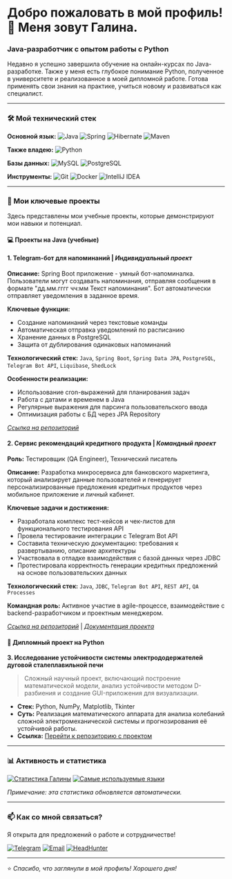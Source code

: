 # Добро пожаловать в мой профиль! 👋 Меня зовут Галина.

### Java-разработчик с опытом работы с Python

Недавно я успешно завершила обучение на онлайн-курсах по Java-разработке. Также у меня есть глубокое понимание Python, полученное в университете и реализованное в моей дипломной работе. Готова применять свои знания на практике, учиться новому и развиваться как специалист.

---

### 🛠️ Мой технический стек

**Основной язык:**
![Java](https://img.shields.io/badge/Java-ED8B00?style=for-the-badge&logo=openjdk&logoColor=white)
![Spring](https://img.shields.io/badge/Spring-6DB33F?style=for-the-badge&logo=spring&logoColor=white)
![Hibernate](https://img.shields.io/badge/Hibernate-59666C?style=for-the-badge&logo=hibernate&logoColor=white)
![Maven](https://img.shields.io/badge/Maven-C71A36?style=for-the-badge&logo=apache-maven&logoColor=white)

**Также владею:**
![Python](https://img.shields.io/badge/Python-3776AB?style=for-the-badge&logo=python&logoColor=white)

**Базы данных:**
![MySQL](https://img.shields.io/badge/MySQL-00000F?style=for-the-badge&logo=mysql&logoColor=white)
![PostgreSQL](https://img.shields.io/badge/PostgreSQL-316192?style=for-the-badge&logo=postgresql&logoColor=white)

**Инструменты:**
![Git](https://img.shields.io/badge/Git-F05032?style=for-the-badge&logo=git&logoColor=white)
![Docker](https://img.shields.io/badge/Docker-2CA5E0?style=for-the-badge&logo=docker&logoColor=white)
![IntelliJ IDEA](https://img.shields.io/badge/IntelliJ_IDEA-000000?style=for-the-badge&logo=intellij-idea&logoColor=white)

---

### 🚀 Мои ключевые проекты

Здесь представлены мои учебные проекты, которые демонстрируют мои навыки и потенциал.

#### 💻 Проекты на Java (учебные)

#### **1. Telegram-бот для напоминаний** | *Индивидуальный проект*
**Описание:** Spring Boot приложение - умный бот-напоминалка. Пользователи могут создавать напоминания, отправляя сообщения в формате "дд.мм.гггг чч:мм Текст напоминания". Бот автоматически отправляет уведомления в заданное время.

**Ключевые функции:**
- Создание напоминаний через текстовые команды
- Автоматическая отправка уведомлений по расписанию
- Хранение данных в PostgreSQL
- Защита от дублирования одинаковых напоминаний

**Технологический стек:** `Java`, `Spring Boot`, `Spring Data JPA`, `PostgreSQL`, `Telegram Bot API`, `Liquibase`, `ShedLock`

**Особенности реализации:**
- Использование cron-выражений для планирования задач
- Работа с датами и временем в Java
- Регулярные выражения для парсинга пользовательского ввода
- Оптимизация работы с БД через JPA Repository

*[Ссылка на репозиторий](https://github.com/galinaram/telegram-bot)*

#### **2. Сервис рекомендаций кредитного продукта** | *Командный проект*
**Роль:** Тестировщик (QA Engineer), Технический писатель

**Описание:** Разработка микросервиса для банковского маркетинга, который анализирует данные пользователей и генерирует персонализированные предложения кредитных продуктов через мобильное приложение и личный кабинет.

**Ключевые задачи и достижения:**
- Разработала комплекс тест-кейсов и чек-листов для функционального тестирования API
- Провела тестирование интеграции с Telegram Bot API
- Составила техническую документацию: требования к развертыванию, описание архитектуры
- Участвовала в отладке взаимодействия с базой данных через JDBC
- Протестировала корректность генерации кредитных предложений на основе пользовательских данных

**Технологический стек:** `Java`, `JDBC`, `Telegram Bot API`, `REST API`, `QA Processes`

**Командная роль:** Активное участие в agile-процессе, взаимодействие с backend-разработчиком и проектным менеджером.

*[Ссылка на репозиторий](https://github.com/Uber86/Teamwork)* | *[Документация проекта](https://github.com/Uber86/Teamwork/wiki)*

#### 🐍 Дипломный проект на Python
**3. Исследование устойчивости системы электрододержателей дуговой сталеплавильной печи**
> Сложный научный проект, включающий построение математической модели, анализ устойчивости методом D-разбиения и создание GUI-приложения для визуализации.
*   **Стек:** Python, NumPy, Matplotlib, Tkinter
*   **Суть:** Реализация математического аппарата для анализа колебаний сложной электромеханической системы и прогнозирования её устойчивой работы.
*   **Ссылка:** [Перейти к репозиторию с проектом](https://github.com/galinaram/dyplom_UNN)


---

### 📊 Активность и статистика

[![Статистика Галины](https://github-readme-stats.vercel.app/api?username=galinaram&show_icons=true&hide_title=true&hide=issues&count_private=true&theme=default)](https://github.com/galinaram)
[![Самые используемые языки](https://github-readme-stats.vercel.app/api/top-langs/?username=galinaram&layout=compact&theme=default&hide=html,css)](https://github.com/galinaram)

*Примечание: эта статистика обновляется автоматически.*

---

### 📫 Как со мной связаться?

Я открыта для предложений о работе и сотрудничестве!

[![Telegram](https://img.shields.io/badge/Telegram-2CA5E0?style=for-the-badge&logo=telegram&logoColor=white)](https://t.me/galusha_ram)
[![Email](https://img.shields.io/badge/Email-D14836?style=for-the-badge&logo=gmail&logoColor=white)](mailto:galina.ramodina@gmail.com)
[![HeadHunter](https://img.shields.io/badge/HeadHunter-FF0000?style=for-the-badge)]([https://hh.ru/resume/your-resume-id](https://hh.ru/resume/8f8dfc08ff0f4bce040039ed1f426d4d387765?from=share_ios))

---

⭐ *Спасибо, что заглянули в мой профиль! Хорошего дня!*
